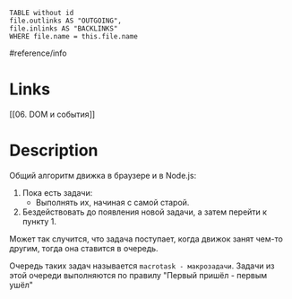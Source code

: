 ```dataview 
TABLE without id
file.outlinks AS "OUTGOING",
file.inlinks AS "BACKLINKS"
WHERE file.name = this.file.name
```
#reference/info
# Links
[[06. DOM и события]]

# Description

Общий алгоритм движка в браузере и в Node.js:
1. Пока есть задачи:
	- Выполнять их, начиная с самой старой.
2. Бездействовать до появления новой задачи, а затем перейти к пункту 1.

Может так случится, что задача поступает, когда движок занят чем-то другим, тогда она ставится в очередь.

Очередь таких задач называется `macrotask - макрозадачи`.
Задачи из этой очереди выполняются по правилу "Первый пришёл - первым ушёл"

